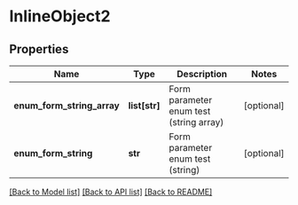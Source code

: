 # InlineObject2

## Properties
Name | Type | Description | Notes
------------ | ------------- | ------------- | -------------
**enum_form_string_array** | **list[str]** | Form parameter enum test (string array) | [optional] 
**enum_form_string** | **str** | Form parameter enum test (string) | [optional] 

[[Back to Model list]](../README.md#documentation-for-models) [[Back to API list]](../README.md#documentation-for-api-endpoints) [[Back to README]](../README.md)


